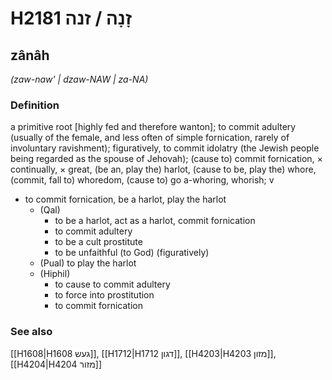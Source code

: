 # H2181 זָנָה / זנה

## zânâh

_(zaw-naw' | dzaw-NAW | za-NA)_

### Definition

a primitive root [highly fed and therefore wanton]; to commit adultery (usually of the female, and less often of simple fornication, rarely of involuntary ravishment); figuratively, to commit idolatry (the Jewish people being regarded as the spouse of Jehovah); (cause to) commit fornication, × continually, × great, (be an, play the) harlot, (cause to be, play the) whore, (commit, fall to) whoredom, (cause to) go a-whoring, whorish; v

- to commit fornication, be a harlot, play the harlot
  - (Qal)
    - to be a harlot, act as a harlot, commit fornication
    - to commit adultery
    - to be a cult prostitute
    - to be unfaithful (to God) (figuratively)
  - (Pual) to play the harlot
  - (Hiphil)
    - to cause to commit adultery
    - to force into prostitution
    - to commit fornication

### See also

[[H1608|H1608 געש]], [[H1712|H1712 דגון]], [[H4203|H4203 מזון]], [[H4204|H4204 מזור]]
